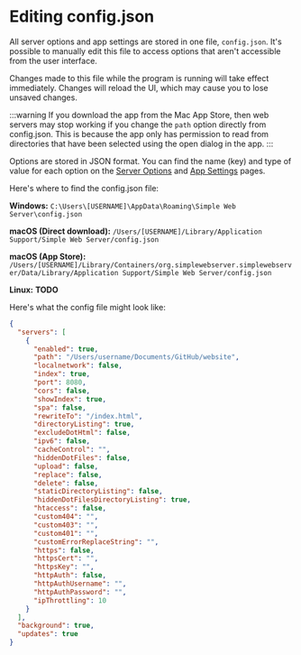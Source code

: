 # Editing config.json

All server options and app settings are stored in one file, `config.json`. It's possible to manually edit this file to access options that aren't accessible from the user interface.

Changes made to this file while the program is running will take effect immediately. Changes will reload the UI, which may cause you to lose unsaved changes.

:::warning
If you download the app from the Mac App Store, then web servers may stop working if you change the `path` option directly from config.json. This is because the app only has permission to read from directories that have been selected using the open dialog in the app.
:::

Options are stored in JSON format. You can find the name (key) and type of value for each option on the [Server Options](options.md) and [App Settings](settings.md) pages.

Here's where to find the config.json file:

**Windows:** `C:\Users\[USERNAME]\AppData\Roaming\Simple Web Server\config.json`

**macOS (Direct download):** `/Users/[USERNAME]/Library/Application Support/Simple Web Server/config.json`

**macOS (App Store):** `/Users/[USERNAME]/Library/Containers/org.simplewebserver.simplewebserver/Data/Library/Application Support/Simple Web Server/config.json`

**Linux:** **TODO**

Here's what the config file might look like:

```json
{
  "servers": [
    {
      "enabled": true,
      "path": "/Users/username/Documents/GitHub/website",
      "localnetwork": false,
      "index": true,
      "port": 8080,
      "cors": false,
      "showIndex": true,
      "spa": false,
      "rewriteTo": "/index.html",
      "directoryListing": true,
      "excludeDotHtml": false,
      "ipv6": false,
      "cacheControl": "",
      "hiddenDotFiles": false,
      "upload": false,
      "replace": false,
      "delete": false,
      "staticDirectoryListing": false,
      "hiddenDotFilesDirectoryListing": true,
      "htaccess": false,
      "custom404": "",
      "custom403": "",
      "custom401": "",
      "customErrorReplaceString": "",
      "https": false,
      "httpsCert": "",
      "httpsKey": "",
      "httpAuth": false,
      "httpAuthUsername": "",
      "httpAuthPassword": "",
      "ipThrottling": 10
    }
  ],
  "background": true,
  "updates": true
}
```